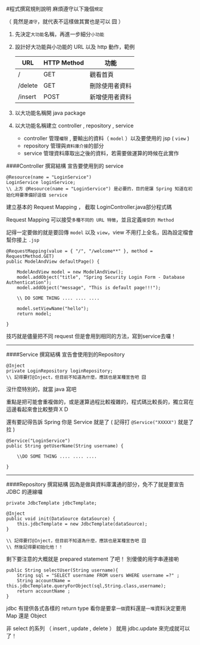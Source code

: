 #程式撰寫規則說明
麻煩遵守以下幾個`規定`

（ 竟然是`遵守`，就代表不這樣做其實也是可以 囧 ）

1. 先決定`大功能`名稱，再進一步細分`小功能`
2. 設計好大功能與小功能的 URL 以及 http 動作，範例

	URL         | HTTP Method | 功能
	----------- | ----------- | ------------
	/           | GET         | 觀看首頁
	/delete     | GET         | 刪除使用者資料
	/insert     | POST        | 新增使用者資料

3. 以大功能名稱開 java package
4. 以大功能名稱建立 controller , repository , service
	* controller 管理`權限` , 要輸出的資料（ `model` ）以及要使用的 jsp ( `view` )
	* repository 管理與`資料庫介接`的部分
	* service 管理資料庫取出之後的資料，若需要做運算的時候在此實作
	
####Controller 撰寫結構
宣告要使用到的 service

```
@Resource(name = "LoginService")
LoginService loginService;
\\ 上方 @Resource(name = "LoginService") 是必要的，目的是讓 Spring 知道在初始化時要準備好這個 service
```

建立基本的 Request Mapping ， 截取 LoginController.java部分程式碼

Request Mapping 可以接受`多種不同的 URL 特徵`，並且定義`接受的 Method`

記得一定要做的就是要回傳 `model` 以及 `view`，view 不用打上全名，因為設定檔會幫你接上 `.jsp`

```
@RequestMapping(value = { "/", "/welcome**" }, method = RequestMethod.GET)
public ModelAndView defaultPage() {
		
	ModelAndView model = new ModelAndView();
	model.addObject("title", "Spring Security Login Form - Database Authentication");
	model.addObject("message", "This is default page!!!");
		
	\\ DO SOME THING .... .... ....
	
	model.setViewName("hello");
	return model;
	
}
```
技巧就是儘量把不同 request 但是會用到相同的方法，寫到service去囉！

---------------------------------------------------------------

####Service 撰寫結構
宣告會使用到的Repository

```
@Inject
private LoginRepository loginRepository;
\\ 記得要打@Inject，但目前不知道為什麼，應該也是某種宣告吧 囧
```
沒什麼特別的，就當 java 寫吧

重點是把可能會重複做的，或是運算過程比較複雜的，程式碼比較長的，獨立寫在這邊看起來會比較整齊ＸＤ

還有要記得告訴 Spring 你是 Service 就是了 ( 記得打 `@Service("XXXXX")` 就是了拉 )

```
@Service("LoginService")
public String getUserName(String username) {
		
	\\DO SOME THING .... .... ....
		
}
```

---------------------------------------------------------------

####Repository 撰寫結構
因為是做與資料庫溝通的部分，免不了就是要宣告 JDBC 的連線囉

```
private JdbcTemplate jdbcTemplate;

@Inject	
public void init(DataSource dataSource) {
	this.jdbcTemplate = new JdbcTemplate(dataSource);
}

\\ 記得要打@Inject，但目前不知道為什麼，應該也是某種宣告吧 囧
\\ 然後記得要初始化他！！
```
剩下要注意的大概就是 prepared statement 了吧！ 別傻傻的用字串連接喲

```
public String selectUser(String username){
	String sql = "SELECT username FROM users WHERE username =?" ; 
	String accountName = this.jdbcTemplate.queryForObject(sql,String.class,username); 
	return accountName ; 
}
```

jdbc 有提供各式各樣的 return type 看你是要拿`一個`資料還是`一堆`資料決定要用 Map 還是 Object

非 select 的系列 （ insert , update , delete ） 就用 jdbc.update 來完成就可以了！
